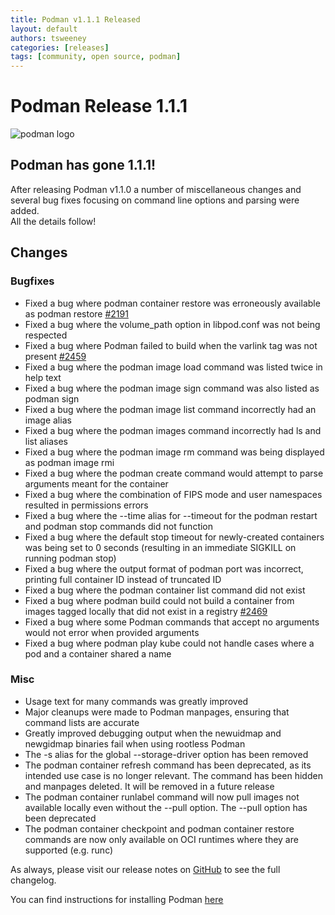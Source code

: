 ```yaml
---
title: Podman v1.1.1 Released
layout: default
authors: tsweeney
categories: [releases]
tags: [community, open source, podman]
---
```


# Podman Release 1.1.1

![podman logo](https://podman.io/images/podman.svg)

## Podman has gone 1.1.1!

After releasing Podman v1.1.0 a number of miscellaneous changes and several bug fixes
focusing on command line options and parsing were added.                             
All the details follow!

<!--readmore-->

## Changes

### Bugfixes

 * Fixed a bug where podman container restore was erroneously available as podman restore [#2191](https://github.com/containers/podman/issues/2191)
 * Fixed a bug where the volume_path option in libpod.conf was not being respected
 * Fixed a bug where Podman failed to build when the varlink tag was not present [#2459](https://github.com/containers/podman/issues/2459)
 * Fixed a bug where the podman image load command was listed twice in help text
 * Fixed a bug where the podman image sign command was also listed as podman sign
 * Fixed a bug where the podman image list command incorrectly had an image alias
 * Fixed a bug where the podman images command incorrectly had ls and list aliases
 * Fixed a bug where the podman image rm command was being displayed as podman image rmi
 * Fixed a bug where the podman create command would attempt to parse arguments meant for the container
 * Fixed a bug where the combination of FIPS mode and user namespaces resulted in permissions errors
 * Fixed a bug where the --time alias for --timeout for the podman restart and podman stop commands did not function
 * Fixed a bug where the default stop timeout for newly-created containers was being set to 0 seconds (resulting in an immediate SIGKILL on running podman stop)
 * Fixed a bug where the output format of podman port was incorrect, printing full container ID instead of truncated ID
 * Fixed a bug where the podman container list command did not exist
 * Fixed a bug where podman build could not build a container from images tagged locally that did not exist in a registry [#2469](https://github.com/containers/podman/issues/2469)
 * Fixed a bug where some Podman commands that accept no arguments would not error when provided arguments
 * Fixed a bug where podman play kube could not handle cases where a pod and a container shared a name

### Misc

 * Usage text for many commands was greatly improved
 * Major cleanups were made to Podman manpages, ensuring that command lists are accurate
 * Greatly improved debugging output when the newuidmap and newgidmap binaries fail when using rootless Podman
 * The -s alias for the global --storage-driver option has been removed
 * The podman container refresh command has been deprecated, as its intended use case is no longer relevant. The command has been hidden and manpages deleted. It will be removed in a future release
 * The podman container runlabel command will now pull images not available locally even without the --pull option. The --pull option has been deprecated
 * The podman container checkpoint and podman container restore commands are now only available on OCI runtimes where they are supported (e.g. runc)

As always, please visit our release notes on [GitHub](https://github.com/containers/podman/blob/main/RELEASE_NOTES.md) to see the full changelog.

You can find instructions for installing Podman [here](https://github.com/containers/podman/blob/main/install.md)

